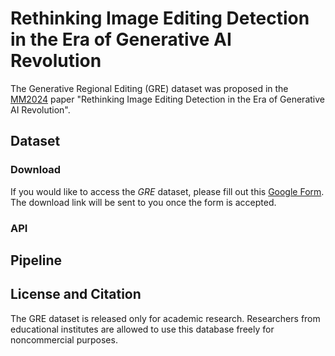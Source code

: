 # Rethinking Image Editing Detection in the Era of Generative AI Revolution

The Generative Regional Editing (GRE) dataset was proposed in the [MM2024](https://2024.acmmm.org/) paper "Rethinking Image Editing Detection in the Era of Generative AI Revolution".

## Dataset

### Download
If you would like to access the *GRE* dataset, please fill out this [Google Form](https://docs.google.com/forms/?). The download link will be sent to you once the form is accepted.

### API

## Pipeline

## License and Citation
The GRE dataset is released only for academic research. Researchers from educational institutes are allowed to use this database freely for noncommercial purposes.
